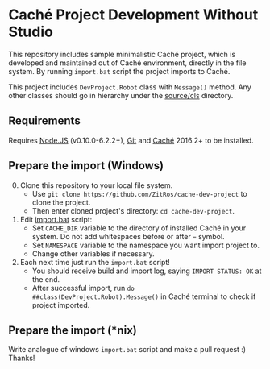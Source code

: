 # Caché Project Development Without Studio
This repository includes sample minimalistic Caché project, which is developed and maintained out of Caché
environment, directly in the file system. By running `import.bat` script the project imports to Caché.

This project includes `DevProject.Robot` class with `Message()` method. Any other classes should go
in hierarchy under the [source/cls](https://github.com/ZitRos/cache-dev-project/tree/master/source/cls)
directory.

Requirements
------------

Requires [Node.JS](https://nodejs.org) (v0.10.0-6.2.2+), [Git](https://git-scm.com) and [Caché](http://www.intersystems.com/library/software-downloads/) 2016.2+ to be installed.

Prepare the import (Windows)
----------------

0. Clone this repository to your local file system.
    * Use `git clone https://github.com/ZitRos/cache-dev-project` to clone the project.
    * Then enter cloned project's directory: `cd cache-dev-project`.
1. Edit [import.bat](https://github.com/ZitRos/cache-dev-project/blob/master/import.bat) script:
    * Set `CACHE_DIR` variable to the directory of installed Caché in your system. Do not add whitespaces before or after `=` symbol.
    * Set `NAMESPACE` variable to the namespace you want import project to.
    * Change other variables if necessary.
2. Each next time just run the `import.bat` script!
    * You should receive build and import log, saying `IMPORT STATUS: OK` at the end.
    * After successful import, run `do ##class(DevProject.Robot).Message()` in Caché terminal to check if project imported.

Prepare the import (*nix)
--------------

Write analogue of windows `import.bat` script and make a pull request :) Thanks!